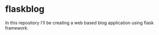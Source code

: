 # flaskblog
In this repository I'll be creating a web based blog  application using flask framework.
